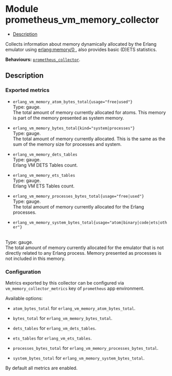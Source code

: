 

# Module prometheus_vm_memory_collector #
* [Description](#description)

Collects information about memory dynamically allocated
by the Erlang emulator using
[
erlang:memory/0
](http://erlang.org/doc/man/erlang.html#memory-0), also provides basic (D)ETS statistics.

__Behaviours:__ [`prometheus_collector`](prometheus_collector.md).

<a name="description"></a>

## Description ##


### <a name="Exported_metrics">Exported metrics</a> ###


* `erlang_vm_memory_atom_bytes_total{usage="free|used"}`<br />
Type: gauge.<br />
The total amount of memory currently allocated for atoms.
This memory is part of the memory presented as system memory.

* `erlang_vm_memory_bytes_total{kind="system|processes"}`<br />
Type: gauge.<br />
The total amount of memory currently allocated.
This is the same as the sum of the memory size for processes and system.

* `erlang_vm_memory_dets_tables`<br />
Type: gauge.<br />
Erlang VM DETS Tables count.

* `erlang_vm_memory_ets_tables`<br />
Type: gauge.<br />
Erlang VM ETS Tables count.

* `erlang_vm_memory_processes_bytes_total{usage="free|used"}`<br />
Type: gauge.<br />
The total amount of memory currently allocated for the Erlang processes.

* `erlang_vm_memory_system_bytes_total{usage="atom|binary|code|ets|other"}`
<br />
Type: gauge.<br />
The total amount of memory currently allocated for the emulator
that is not directly related to any Erlang process.
Memory presented as processes is not included in this memory.



### <a name="Configuration">Configuration</a> ###

Metrics exported by this collector can be configured via
`vm_memory_collector_metrics` key of `prometheus` app environment.

Available options:

* `atom_bytes_total` for `erlang_vm_memory_atom_bytes_total`.

* `bytes_total` for `erlang_vm_memory_bytes_total`.

* `dets_tables` for `erlang_vm_dets_tables`.

* `ets_tables` for `erlang_vm_ets_tables`.

* `processes_bytes_total` for `erlang_vm_memory_processes_bytes_total`.

* `system_bytes_total` for `erlang_vm_memory_system_bytes_total`.


By default all metrics are enabled.
